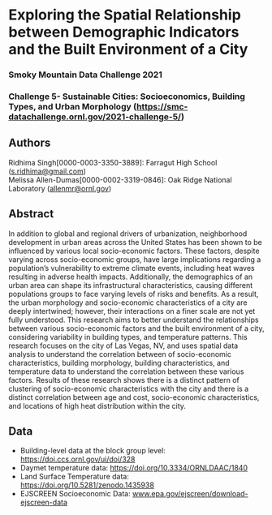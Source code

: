 # Exploring the Spatial Relationship between Demographic Indicators and the Built Environment of a City
### Smoky Mountain Data Challenge 2021 <br />
### Challenge 5- Sustainable Cities: Socioeconomics, Building Types, and Urban Morphology (https://smc-datachallenge.ornl.gov/2021-challenge-5/)

## Authors
Ridhima Singh[0000-0003-3350-3889]: Farragut High School (s.ridhima@gmail.com) <br />
Melissa Allen-Dumas[0000-0002-3319-0846]: Oak Ridge National Laboratory (allenmr@ornl.gov)

## Abstract
In addition to global and regional drivers of urbanization, neighborhood development in urban areas across the United States has been shown to be influenced by various local socio-economic factors. These factors, despite varying across socio-economic groups, have large implications regarding a population’s vulnerability to extreme climate events, including heat waves resulting in adverse health impacts. Additionally, the demographics of an urban area can shape its infrastructural characteristics, causing different populations groups to face varying levels of risks and benefits. As a result, the urban morphology and socio-economic characteristics of a city are deeply intertwined; however, their interactions on a finer scale are not yet fully understood. This research aims to better understand the relationships between various socio-economic factors and the built environment of a city, considering variability in building types, and temperature patterns. This research focuses on the city of Las Vegas, NV, and uses spatial data analysis to understand the correlation between of socio-economic characteristics, building morphology, building characteristics, and temperature data to understand the correlation between these various factors. Results of these research shows there is a distinct pattern of clustering of socio-economic characteristics with the city and there is a distinct correlation between age and cost, socio-economic characteristics, and locations of high heat distribution within the city.

## Data
* Building-level data at the block group level: https://doi.ccs.ornl.gov/ui/doi/328
* Daymet temperature data: https://doi.org/10.3334/ORNLDAAC/1840
* Land Surface Temperature data: https://doi.org/10.5281/zenodo.1435938
* EJSCREEN Socioeconomic Data: www.epa.gov/ejscreen/download-ejscreen-data
